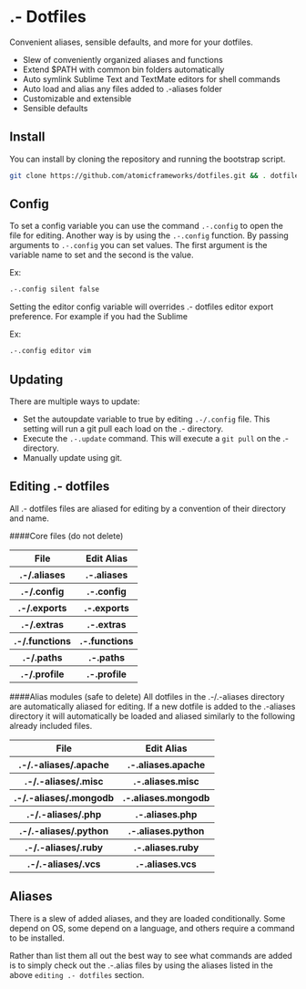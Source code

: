 # .- Dotfiles
Convenient aliases, sensible defaults, and more for your dotfiles.

* Slew of conveniently organized aliases and functions
* Extend $PATH with common bin folders automatically
* Auto symlink Sublime Text and TextMate editors for shell commands
* Auto load and alias any files added to .-aliases folder
* Customizable and extensible
* Sensible defaults

## Install
You can install by cloning the repository and running the bootstrap script.

```bash
git clone https://github.com/atomicframeworks/dotfiles.git && . dotfiles/bootstrap.sh
````

## Config
To set a config variable you can use the command `.-.config` to open the file for editing.
Another way is by using the `.-.config` function.  By passing arguments to `.-.config` you can set values.  The first argument is the variable name to set and the second is the value.

Ex:
````bash
.-.config silent false
````

Setting the editor config variable will overrides .- dotfiles editor export preference.  For example if you had the Sublime 

Ex:
````bash
.-.config editor vim
````
## Updating
There are multiple ways to update:
* Set the autoupdate variable to true by editing `.-/.config` file.  This setting will run a git pull each load on the .- directory.
* Execute the `.-.update` command.  This will execute a `git pull` on the .- directory.
* Manually update using git.


## Editing .- dotfiles
All  .- dotfiles files are aliased for editing by a convention of their directory and name. 

####Core files (do not delete)
<table>
    <tr>
        <th>
            File
        </th>
        <th>
            Edit Alias
        </th>
    </tr>
    <tr>
        <th>
            .-/.aliases
        </th>
        <th>
            .-.aliases
        </th>
    </tr>
    <tr>
        <th>
            .-/.config
        </th>
        <th>
            .-.config
        </th>
    </tr><tr>
        <th>
            .-/.exports
        </th>
        <th>
            .-.exports
        </th>
    </tr><tr>
        <th>
            .-/.extras
        </th>
        <th>
            .-.extras
        </th>
    </tr><tr>
        <th>
            .-/.functions
        </th>
        <th>
            .-.functions
        </th>
    </tr><tr>
        <th>
            .-/.paths
        </th>
        <th>
            .-.paths
        </th>
    </tr><tr>
        <th>
            .-/.profile
        </th>
        <th>
            .-.profile
        </th>
    </tr>
</table>


####Alias modules (safe to delete) 
All dotfiles in the .-/.-aliases directory are automatically aliased for editing.  If a new dotfile is added to the .-aliases directory it will automatically be loaded and aliased similarly to the following already included files.
<table>
    <tr>
        <th>
            File
        </th>
        <th>
            Edit Alias
        </th>
    </tr>
    <tr>
        <th>
            .-/.-aliases/.apache
        </th>
        <th>
            .-.aliases.apache
        </th>
    </tr>
    <tr>
        <th>
            .-/.-aliases/.misc
        </th>
        <th>
            .-.aliases.misc
        </th>
    </tr>
    <tr>
        <th>
            .-/.-aliases/.mongodb
        </th>
        <th>
            .-.aliases.mongodb
        </th>
    </tr>
    <tr>
        <th>
            .-/.-aliases/.php
        </th>
        <th>
            .-.aliases.php
        </th>
    </tr>
    <tr>
        <th>
            .-/.-aliases/.python
        </th>
        <th>
            .-.aliases.python
        </th>
    </tr>
    <tr>
        <th>
            .-/.-aliases/.ruby
        </th>
        <th>
            .-.aliases.ruby
        </th>
    </tr>
    <tr>
        <th>
            .-/.-aliases/.vcs
        </th>
        <th>
            .-.aliases.vcs
        </th>
    </tr>
</table>

## Aliases
There is a slew of added aliases, and they are loaded conditionally.  Some depend on OS, some depend on a language, and others require a command to be installed. 

Rather than list them all out the best way to see what commands are added is to simply check out the .-.alias files by using the aliases listed in the above `editing .- dotfiles` section.